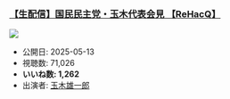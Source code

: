 ### [【生配信】国民民主党・玉木代表会見 【ReHacQ】](https://www.youtube.com/watch?v=y7abpd7esJQ)
[![](https://img.youtube.com/vi/y7abpd7esJQ/sddefault.jpg)](https://www.youtube.com/watch?v=y7abpd7esJQ)
-   公開日: 2025-05-13
-   視聴数: 71,026
-   **いいね数: 1,262**
-   出演者: [玉木雄一郎](/rehacq_fan/people/玉木雄一郎 "wikilink")
